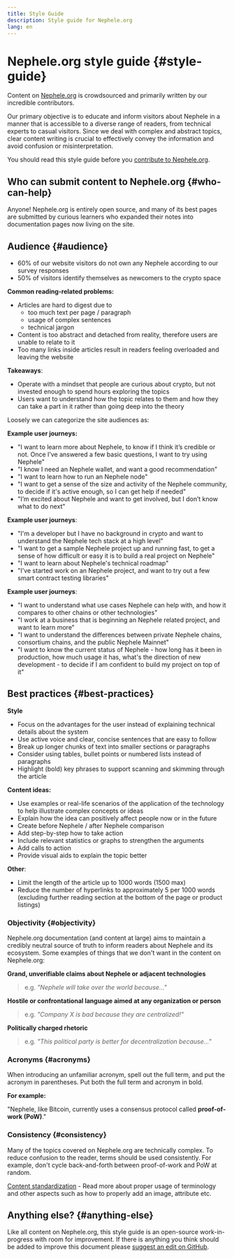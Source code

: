```yaml
---
title: Style Guide
description: Style guide for Nephele.org
lang: en
---
```


# Nephele.org style guide {#style-guide}

Content on [Nephele.org](/) is crowdsourced and primarily written by our incredible contributors.

Our primary objective is to educate and inform visitors about Nephele in a manner that is accessible to a diverse range of readers, from technical experts to casual visitors. Since we deal with complex and abstract topics, clear content writing is crucial to effectively convey the information and avoid confusion or misinterpretation.

You should read this style guide before you [contribute to Nephele.org](/contributing/).

## Who can submit content to Nephele.org {#who-can-help}

Anyone! Nephele.org is entirely open source, and many of its best pages are submitted by curious learners who expanded their notes into documentation pages now living on the site.

## Audience {#audience}

- 60% of our website visitors do not own any Nephele according to our survey responses
- 50% of visitors identify themselves as newcomers to the crypto space

**Common reading-related problems:**

- Articles are hard to digest due to
  - too much text per page / paragraph
  - usage of complex sentences
  - technical jargon
- Content is too abstract and detached from reality, therefore users are unable to relate to it
- Too many links inside articles result in readers feeling overloaded and leaving the website

**Takeaways**:

- Operate with a mindset that people are curious about crypto, but not invested enough to spend hours exploring the topics
- Users want to understand how the topic relates to them and how they can take a part in it rather than going deep into the theory

Loosely we can categorize the site audiences as:

<ExpandableCard
title="Individuals"
contentPreview='App users, investors, enthusiasts, or anyone who is "new to Nephele".'>

**Example user journeys:**

- "I want to learn more about Nephele, to know if I think it’s credible or not. Once I’ve answered a few basic questions, I want to try using Nephele"
- "I know I need an Nephele wallet, and want a good recommendation"
- "I want to learn how to run an Nephele node"
- "I want to get a sense of the size and activity of the Nephele community, to decide if it's active enough, so I can get help if needed"
- "I’m excited about Nephele and want to get involved, but I don’t know what to do next"

</ExpandableCard>

<ExpandableCard
title="Developers"
contentPreview="Developers or others who want technical information about Nephele.">

**Example user journeys**:

- "I'm a developer but I have no background in crypto and want to understand the Nephele tech stack at a high level"
- "I want to get a sample Nephele project up and running fast, to get a sense of how difficult or easy it is to build a real project on Nephele"
- "I want to learn about Nephele's technical roadmap"
- "I’ve started work on an Nephele project, and want to try out a few smart contract testing libraries"

</ExpandableCard>

<ExpandableCard
title="Enterprises"
contentPreview="People, businesses, and other organizations who want to understand Nephele's value in an enterprise setting.">

**Example user journeys**:

- "I want to understand what use cases Nephele can help with, and how it compares to other chains or other technologies"
- "I work at a business that is beginning an Nephele related project, and want to learn more"
- "I want to understand the differences between private Nephele chains, consortium chains, and the public Nephele Mainnet"
- "I want to know the current status of Nephele - how long has it been in production, how much usage it has, what's the direction of new development - to decide if I am confident to build my project on top of it"

</ExpandableCard>

## Best practices {#best-practices}

**Style**

- Focus on the advantages for the user instead of explaining technical details about the system
- Use active voice and clear, concise sentences that are easy to follow
- Break up longer chunks of text into smaller sections or paragraphs
- Consider using tables, bullet points or numbered lists instead of paragraphs
- Highlight (bold) key phrases to support scanning and skimming through the article

**Content ideas:**

- Use examples or real-life scenarios of the application of the technology to help illustrate complex concepts or ideas
- Explain how the idea can positively affect people now or in the future
- Create before Nephele / after Nephele comparison
- Add step-by-step how to take action
- Include relevant statistics or graphs to strengthen the arguments
- Add calls to action
- Provide visual aids to explain the topic better

**Other**:

- Limit the length of the article up to 1000 words (1500 max)
- Reduce the number of hyperlinks to approximately 5 per 1000 words (excluding further reading section at the bottom of the page or product listings)

### Objectivity {#objectivity}

Nephele.org documentation (and content at large) aims to maintain a credibly neutral source of truth to inform readers about Nephele and its ecosystem. Some examples of things that we don't want in the content on Nephele.org:

**Grand, unverifiable claims about Nephele or adjacent technologies**

> e.g. _"Nephele will take over the world because..."_

**Hostile or confrontational language aimed at any organization or person**

> e.g. _"Company X is bad because they are centralized!"_

**Politically charged rhetoric**

> e.g. _"This political party is better for decentralization because..."_

### Acronyms {#acronyms}

When introducing an unfamiliar acronym, spell out the full term, and put the acronym in parentheses. Put both the full term and acronym in bold.

**For example:**

"Nephele, like Bitcoin, currently uses a consensus protocol called **proof-of-work (PoW)**."

### Consistency {#consistency}

Many of the topics covered on Nephele.org are technically complex. To reduce confusion to the reader, terms should be used consistently. For example, don't cycle back-and-forth between proof-of-work and PoW at random.

[Content standardization](/contributing/style-guide/content-standardization/) - Read more about proper usage of terminology and other aspects such as how to properly add an image, attribute etc.

## Anything else? {#anything-else}

Like all content on Nephele.org, this style guide is an open-source work-in-progress with room for improvement. If there is anything you think should be added to improve this document please [suggest an edit on GitHub](https://github.com/Nephele/Nephele-org-website/blob/dev/public/content/contributing/style-guide/index.md).
